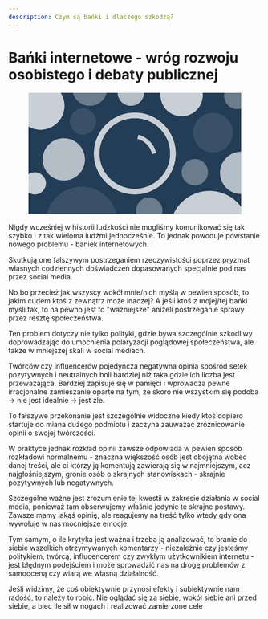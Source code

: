 ```yaml
---
description: Czym są bańki i dlaczego szkodzą?
---
```


# Bańki internetowe - wróg rozwoju osobistego i debaty publicznej

<figure><img src="../../.gitbook/assets/image (25).png" alt=""><figcaption></figcaption></figure>

Nigdy wcześniej w historii ludzkości nie mogliśmy komunikować się tak szybko i z tak wieloma ludźmi jednocześnie. To jednak powoduje powstanie nowego problemu - baniek internetowych.

Skutkują one fałszywym postrzeganiem rzeczywistości poprzez pryzmat własnych codziennych doświadczeń dopasowanych specjalnie pod nas przez social media.

No bo przecież jak wszyscy wokół mnie/nich myślą w pewien sposób, to jakim cudem ktoś z zewnątrz może inaczej? A jeśli ktoś z mojej/tej bańki myśli tak, to na pewno jest to "ważniejsze" aniżeli postrzeganie sprawy przez resztę społeczeństwa.

Ten problem dotyczy nie tylko polityki, gdzie bywa szczególnie szkodliwy doprowadzając do umocnienia polaryzacji poglądowej społeczeństwa, ale także w mniejszej skali w social mediach.

Twórców czy influencerów pojedyncza negatywna opinia spośród setek pozytywnych i neutralnych boli bardziej niż taka gdzie ich liczba jest przeważająca. Bardziej zapisuje się w pamięci i wprowadza pewne irracjonalne zamieszanie oparte na tym, że skoro nie wszystkim się podoba -> nie jest idealnie -> jest źle.

To fałszywe przekonanie jest szczególnie widoczne kiedy ktoś dopiero startuje do miana dużego podmiotu i zaczyna zauważać zróżnicowanie opinii o swojej twórczości.

W praktyce jednak rozkład opinii zawsze odpowiada w pewien sposób rozkładowi normalnemu - znaczna większość osób jest obojętna wobec danej treści, ale ci którzy ją komentują zawierają się w najmniejszym, acz najgłośniejszym, gronie osób o skrajnych stanowiskach - skrajnie pozytywnych lub negatywnych.

Szczególne ważne jest zrozumienie tej kwestii w zakresie działania w social media, ponieważ tam obserwujemy właśnie jedynie te skrajne postawy. Zawsze mamy jakąś opinię, ale reagujemy na treść tylko wtedy gdy ona wywołuje w nas mocniejsze emocje.

Tym samym, o ile krytyka jest ważna i trzeba ją analizować, to branie do siebie wszelkich otrzymywanych komentarzy - niezależnie czy jesteśmy politykiem, twórcą, influcencerem czy zwykłym użytkownikiem internetu - jest błędnym podejściem i może sprowadzić nas na drogę problemów z samooceną czy wiarą we własną działalność.

Jeśli widzimy, że coś obiektywnie przynosi efekty i subiektywnie nam radość, to należy to robić. Nie oglądać się za siebie, wokół siebie ani przed siebie, a biec ile sił w nogach i realizować zamierzone cele
